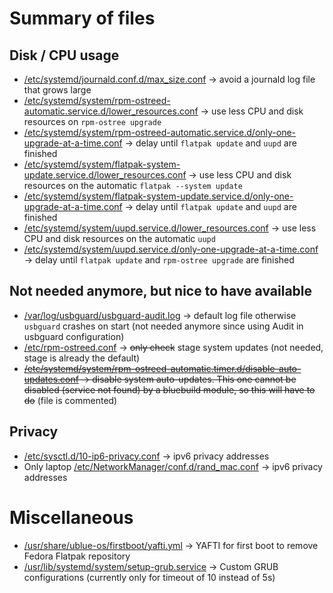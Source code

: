 # Summary of files
## Disk / CPU usage

- [/etc/systemd/journald.conf.d/max_size.conf](root/etc/systemd/journald.conf.d/max_size.conf) -> avoid a journald log file that grows large
- [/etc/systemd/system/rpm-ostreed-automatic.service.d/lower_resources.conf](root/etc/systemd/system/rpm-ostreed-automatic.service.d/lower_resources.conf) -> use less CPU and disk resources on `rpm-ostree upgrade`
- [/etc/systemd/system/rpm-ostreed-automatic.service.d/only-one-upgrade-at-a-time.conf](root/etc/systemd/system/rpm-ostreed-automatic.service.d/only-one-upgrade-at-a-time.conf) -> delay until `flatpak update` and `uupd` are finished
- [/etc/systemd/system/flatpak-system-update.service.d/lower_resources.conf](root/etc/systemd/system/flatpak-system-update.service.d/lower_resources.conf) -> use less CPU and disk resources on the automatic `flatpak --system update`
- [/etc/systemd/system/flatpak-system-update.service.d/only-one-upgrade-at-a-time.conf](root/etc/systemd/system/flatpak-system-update.service.d/only-one-upgrade-at-a-time.conf) -> delay until `flatpak update` and `uupd` are finished
- [/etc/systemd/system/uupd.service.d/lower_resources.conf](root/etc/systemd/system/uupd.service.d/lower_resources.conf) -> use less CPU and disk resources on the automatic `uupd`
- [/etc/systemd/system/uupd.service.d/only-one-upgrade-at-a-time.conf](root/etc/systemd/system/uupd.service.d/only-one-upgrade-at-a-time.conf) -> delay until `flatpak update` and `rpm-ostree upgrade` are finished

## Not needed anymore, but nice to have available
- [/var/log/usbguard/usbguard-audit.log](root/var/log/usbguard/usbguard-audit.log) -> default log file otherwise `usbguard` crashes on start (not needed anymore since using Audit in usbguard configuration)
- [/etc/rpm-ostreed.conf](root/etc/rpm-ostreed.conf) -> ~~only check~~ stage system updates (not needed, stage is already the default)
- ~~[/etc/systemd/system/rpm-ostreed-automatic.timer.d/disable-auto-updates.conf](root/etc/systemd/system/rpm-ostreed-automatic.timer.d/disable-auto-updates.conf) -> disable system auto-updates. This one cannot be disabled (service not found) by a bluebuild module, so this will have to do~~ (file is commented)

## Privacy
- [/etc/sysctl.d/10-ip6-privacy.conf](root/etc/sysctl.d/10-ip6-privacy.conf) -> ipv6 privacy addresses
- Only laptop [/etc/NetworkManager/conf.d/rand_mac.conf](root_laptop/etc/NetworkManager/conf.d/rand_mac.conf) -> ipv6 privacy addresses

# Miscellaneous
- [/usr/share/ublue-os/firstboot/yafti.yml](root/usr/share/ublue-os/firstboot/yafti.yml) -> YAFTI for first boot to remove Fedora Flatpak repository
- [/usr/lib/systemd/system/setup-grub.service](systemd/setup-grub.service) -> Custom GRUB configurations (currently only for timeout of 10 instead of 5s)
